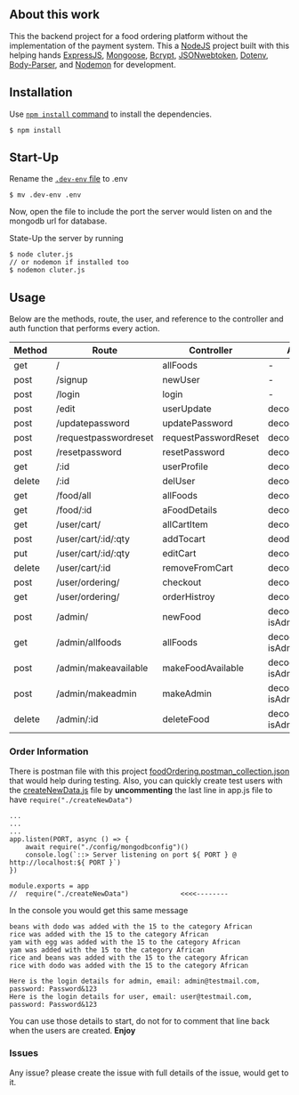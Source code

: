 ## About this work
This the backend project for a food ordering platform without the implementation of the payment system. This a [NodeJS]() project built with this helping hands [ExpressJS](), [Mongoose](), [Bcrypt](), [JSONwebtoken](), [Dotenv](), [Body-Parser](), and [Nodemon]() for development.

## Installation
Use [`npm install` command]() to install the dependencies.
```
$ npm install
```

## Start-Up
Rename the [`.dev-env` file](`https://github.com/innext/foodOrdering#.dev-env`) to .env
```
$ mv .dev-env .env
```
Now, open the file to include the port the server would listen on and the mongodb url for database.

State-Up the server by running
```
$ node cluter.js
// or nodemon if installed too
$ nodemon cluter.js
```

## Usage
Below are the methods, route, the user, and reference to the controller and auth function that performs every action.

Method | Route | Controller | Auth
-----------|-----------|-----------|-----------
get | / | allFoods | -
post | /signup | newUser | -
post | /login | login | -
post | /edit | userUpdate | decodeToken
post | /updatepassword | updatePassword | decodeToken
post | /requestpasswordreset | requestPasswordReset | decodeToken
post | /resetpassword | resetPassword | decodeToken
get | /:id | userProfile | decodetoken
delete | /:id | delUser | decodeToken
get | /food/all | allFoods | decodeToken
get | /food/:id | aFoodDetails | decodeToken
get | /user/cart/ | allCartItem | decodeToken
post | /user/cart/:id/:qty | addTocart | deodeToken
put | /user/cart/:id/:qty | editCart | decodeToken
delete | /user/cart/:id | removeFromCart | decodeToken
post | /user/ordering/ | checkout | decodeToken
get | /user/ordering/ | orderHistroy | decodeToken
post | /admin/ | newFood | decodeToken, isAdmin
get | /admin/allfoods | allFoods | decodeToken, isAdmin
post | /admin/makeavailable | makeFoodAvailable | decodeToken, isAdmin
post | /admin/makeadmin | makeAdmin | decodetoken, isAdmin
delete | /admin/:id | deleteFood | decodetoken, isAdmin

### Order Information
There is postman file with this project [foodOrdering.postman_collection.json]() that would help during testing. Also, you can quickly create test users with the [createNewData.js]() file by **uncommenting** the last line in app.js file to have `require("./createNewData")`

```
...
...
...
app.listen(PORT, async () => {
    await require("./config/mongodbconfig")()
    console.log(`::> Server listening on port ${ PORT } @ http://localhost:${ PORT }`)
})

module.exports = app
//  require("./createNewData")             <<<<--------
```
In the console you would get this same message
```
beans with dodo was added with the 15 to the category African
rice was added with the 15 to the category African
yam with egg was added with the 15 to the category African
yam was added with the 15 to the category African
rice and beans was added with the 15 to the category African
rice with dodo was added with the 15 to the category African

Here is the login details for admin, email: admin@testmail.com, password: Password&123
Here is the login details for user, email: user@testmail.com, password: Password&123
```
You can use those details to start, do not for to comment that line back when the users are created. **Enjoy**

### Issues
Any issue? please create the issue with full details of the issue, would get to it.